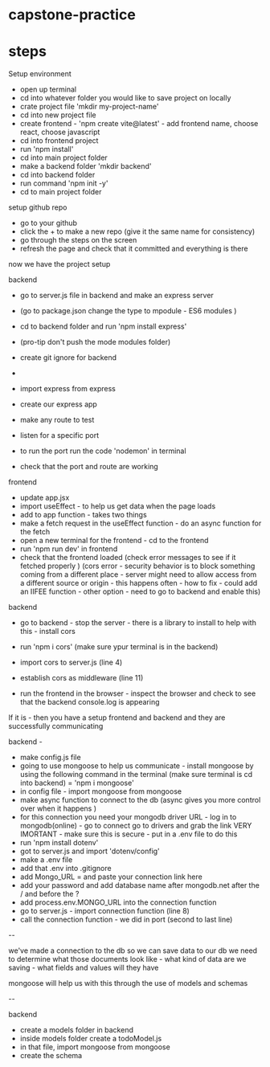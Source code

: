 # capstone-practice


# steps 

Setup environment
 - open up terminal 
 - cd into whatever folder you would like to save project on locally 
 - crate project file 'mkdir my-project-name'
 - cd into new project file 
 - create frontend - 'npm create vite@latest' - add frontend name, choose react, choose javascript 
 - cd into frontend project 
 - run 'npm install' 
 - cd into main project folder 
 - make a backend folder 'mkdir backend'
 - cd into backend folder 
 - run command 'npm init -y'
 - cd to main project folder 

setup github repo 
- go to your github
- click the + to make a new repo (give it the same name for consistency)
- go through the steps on the screen 
- refresh the page and check that it committed and everything is there 

now we have the project setup 

backend 
- go to server.js file in backend and make an express server 
- (go to package.json change the type to mpodule - ES6 modules )
- cd to backend folder and run 'npm install express'
- (pro-tip don't push the mode modules folder)
- create git ignore for backend
- 

- import express from express 
- create our express app 
- make any route to test 
- listen for a specific port 
- to run the port run the code 'nodemon' in terminal 
- check that the port and route are working 

frontend 
- update app.jsx
- import useEffect - to help us get data when the page loads 
- add to app function - takes two things 
- make a fetch request in the useEffect function - do an async function for the fetch 
- open a new terminal for the frontend -  cd to the frontend 
- run 'npm run dev' in frontend 
- check that the frontend loaded (check error messages to see if it fetched properly )
(cors error - security behavior is to block something coming from a different place - server might need to allow access from a different source or origin - this happens often - how to fix - could add an IIFEE function - other option - need to go to backend and enable this)

backend 
- go to backend - stop the server - there is a library to install to help with this - install cors 
- run 'npm i cors' (make sure ypur terminal is in the backend)
- import cors to server.js (line 4)
- establish cors as middleware (line 11)

- run the frontend in the browser - inspect the browser and check to see that the backend console.log is appearing 

If it is - then you have a setup frontend and backend and they are successfully communicating 

backend - 
- make config.js file 
- going to use mongoose to help us communicate - install mongoose by using the following command in the terminal (make sure terminal is cd into backend) = 'npm i mongoose'
- in config file - import mongoose from mongoose 
- make async function to connect to the db (async gives you more control over when it happens )
- for this connection you need your mongodb driver URL - log in to mongodb(online) - go to connect go to drivers and grab the link 
VERY IMORTANT - make sure this is secure - put in a .env file to do this 
- run 'npm install dotenv'
- got to server.js and import 'dotenv/config'
- make a .env file 
- add that .env into .gitignore
- add Mongo_URL = and paste your connection link here 
- add your password and add database name after mongodb.net after the / and before the ? 
- add process.env.MONGO_URL into the connection function 
- go to server.js - import connection function (line 8)
- call the connection function - we did in port (second to last line)  

--

we've made a connection to the db so we can save data to our db 
we need to determine what those documents look like - what kind of data are we saving - what fields and values will they have 

mongoose will help us with this through the use of models and schemas 

--

backend 
- create a models folder in backend 
- inside models folder create a todoModel.js
- in that file, import mongoose from mongoose 
- create the schema 
